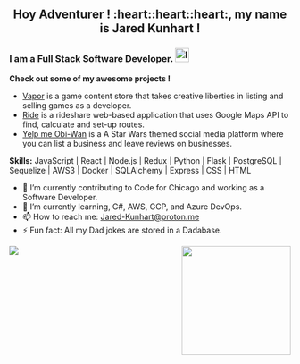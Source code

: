 <p align="center">
<img src='https://media1.giphy.com/media/YWUpVw86AtIbe/giphy.gif' alt='' />
</p>

<h2 align="center">
Hoy Adventurer ! :heart::heart::heart:, my name is Jared Kunhart !
</h2>

### I am a Full Stack Software Developer. [<img src='https://cdn.jsdelivr.net/npm/simple-icons@3.0.1/icons/linkedin.svg' alt='linkedin' height='25'>](https://linkedin.com/in/jared-kunhart-307661236)
**Check out some of my awesome projects !**<br>
- <a href="https://vaporgamesapp.herokuapp.com/" target = "_blank">Vapor</a> is a game content store that takes creative liberties in listing and selling games as a developer. <br>
- <a href="https://r1de-app.herokuapp.com/" target="_blank">Ride</a> is a rideshare web-based application that uses Google Maps API to find, calculate and set-up routes.<br>
- <a href="https://yelpmeobiwan.herokuapp.com/" target="_blank" rel="noreferrer">Yelp me Obi-Wan</a> is a A Star Wars themed social media platform where you can list a business and leave reviews on businesses.

**Skills:** JavaScript | React | Node.js | Redux | Python | Flask | PostgreSQL | Sequelize | AWS3 | Docker | SQLAlchemy | Express | CSS | HTML

- 🔭 I’m currently contributing to Code for Chicago and working as a Software Developer.
- 🌱 I’m currently learning, C#, AWS, GCP, and Azure DevOps.
- 📫 How to reach me: Jared-Kunhart@proton.me
- ⚡ Fun fact: All my Dad jokes are stored in a Dadabase.


<img src="https://github-readme-stats.vercel.app/api?username=Jared-Kunhart&show_icons=true" /> <img src="https://github-readme-stats.vercel.app/api/top-langs/?username=Jared-Kunhart" height="195px" align="right" />
